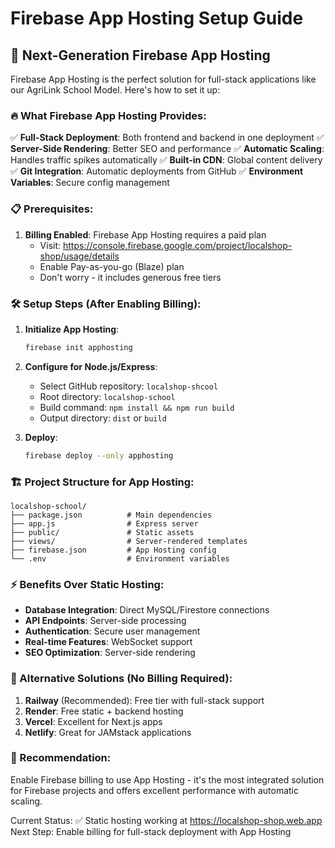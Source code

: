 # Firebase App Hosting Setup Guide

## 🚀 Next-Generation Firebase App Hosting

Firebase App Hosting is the perfect solution for full-stack applications like our AgriLink School Model. Here's how to set it up:

### 🔥 What Firebase App Hosting Provides:

✅ **Full-Stack Deployment**: Both frontend and backend in one deployment
✅ **Server-Side Rendering**: Better SEO and performance
✅ **Automatic Scaling**: Handles traffic spikes automatically
✅ **Built-in CDN**: Global content delivery
✅ **Git Integration**: Automatic deployments from GitHub
✅ **Environment Variables**: Secure config management

### 📋 Prerequisites:

1. **Billing Enabled**: Firebase App Hosting requires a paid plan
   - Visit: https://console.firebase.google.com/project/localshop-shop/usage/details
   - Enable Pay-as-you-go (Blaze) plan
   - Don't worry - it includes generous free tiers

### 🛠️ Setup Steps (After Enabling Billing):

1. **Initialize App Hosting**:
   ```bash
   firebase init apphosting
   ```

2. **Configure for Node.js/Express**:
   - Select GitHub repository: `localshop-shcool`
   - Root directory: `localshop-school`
   - Build command: `npm install && npm run build`
   - Output directory: `dist` or `build`

3. **Deploy**:
   ```bash
   firebase deploy --only apphosting
   ```

### 🏗️ Project Structure for App Hosting:

```
localshop-school/
├── package.json          # Main dependencies
├── app.js                # Express server
├── public/               # Static assets
├── views/                # Server-rendered templates
├── firebase.json         # App Hosting config
└── .env                  # Environment variables
```

### ⚡ Benefits Over Static Hosting:

- **Database Integration**: Direct MySQL/Firestore connections
- **API Endpoints**: Server-side processing
- **Authentication**: Secure user management
- **Real-time Features**: WebSocket support
- **SEO Optimization**: Server-side rendering

### 🔄 Alternative Solutions (No Billing Required):

1. **Railway** (Recommended): Free tier with full-stack support
2. **Render**: Free static + backend hosting
3. **Vercel**: Excellent for Next.js apps
4. **Netlify**: Great for JAMstack applications

### 🎯 Recommendation:

Enable Firebase billing to use App Hosting - it's the most integrated solution for Firebase projects and offers excellent performance with automatic scaling.

Current Status: ✅ Static hosting working at https://localshop-shop.web.app
Next Step: Enable billing for full-stack deployment with App Hosting